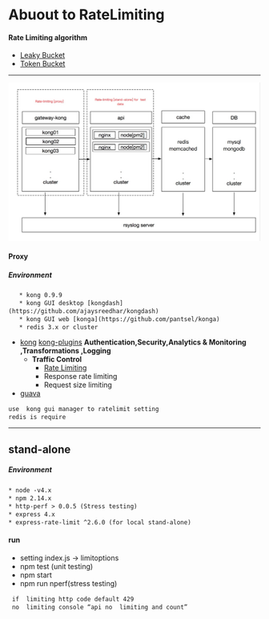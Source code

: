 # Abuout to RateLimiting
#### Rate Limiting algorithm

* [Leaky Bucket](https://en.wikipedia.org/wiki/Leaky_bucket) 
* [Token Bucket](https://en.wikipedia.org/wiki/Token_bucket)

   
----
![](./Ratelimit.png)
#### Proxy
##### Environment  
	   * kong 0.9.9
	   * kong GUI desktop [kongdash](https://github.com/ajaysreedhar/kongdash) 
	   * kong GUI web [konga](https://github.com/pantsel/konga)
	   * redis 3.x or cluster 
- [kong](https://getkong.org/) [kong-plugins](https://getkong.org/plugins/) **Authentication,Security,Analytics & Monitoring ,Transformations ,Logging**
	* **Traffic Control**
		* [Rate Limiting](https://getkong.org/plugins/rate-limiting)
		* Response rate limiting
		* Request size limiting
- [guava](https://github.com/google/guava)

```
use  kong gui manager to ratelimit setting 
redis is require
```

----
## stand-alone
##### Environment  
    * node -v4.x
    * npm 2.14.x
    * http-perf > 0.0.5 (Stress testing)
    * express 4.x
    * express-rate-limit ^2.6.0 (for local stand-alone)
#### run 
- setting index.js -> limitoptions
- npm test (unit testing)
- npm start 
- npm run nperf(stress testing)
```
 if  limiting http code default 429
 no  limiting console “api no  limiting and count”
```

